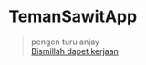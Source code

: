 # TemanSawitApp
> pengen turu anjay  
[Bismillah dapet kerjaan](https://www.linkedin.com/in/sohiburroihan/)
